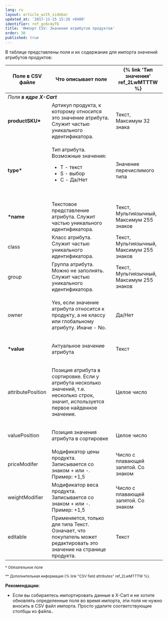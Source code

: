 ```yaml
---
lang: ru
layout: article_with_sidebar
updated_at: '2017-11-15 15:26 +0400'
identifier: ref_gc6c4yTb
title: 'Импорт CSV: Значения атрибутов продуктов'
order: 30
published: true
---
```

В таблице представлены поля и их содержание для импорта значений атрибутов продуктов:

<table class="ui celled padded compact small table">
  <thead>
    <tr>
      <th class="confluenceTh">Поле в CSV файле</th>
      <th colspan="1" class="confluenceTh">Что описывает поле</th>
      <th colspan="1" class="confluenceTh" markdown="1">{% link 'Тип значения' ref_2LwMTTTW %}</th>
    </tr>
  </thead>
  <tbody>
    <tr>
      <td colspan="3" class="confluenceTd"><em> Поля <strong>в ядре X-Cart</strong></em>
      </td>
    </tr>
    <tr>
      <td colspan="1" class="confluenceTd"><strong>productSKU*</strong>
      </td>
      <td colspan="1" class="confluenceTd">Артикул продукта, к которому относится это значение атрибута. Служит частью уникального идентификатора.</td>
      <td colspan="1" class="confluenceTd">
        <p>Текст,
          <br>Максимум 32 знака&nbsp;</p>
      </td>
    </tr>
    <tr>
      <td class="confluenceTd"><strong>type*</strong>
      </td>
      <td class="confluenceTd">
        <p>Тип атрибута. Возможные значения:</p>
        <ul>
          <li>T - текст</li>
          <li>S - выбор</li>
          <li>C - Да/Нет</li>
        </ul>
        <p>&nbsp;</p>
      </td>
      <td class="confluenceTd">Значение перечислимого типа</td>
    </tr>
    <tr>
      <td colspan="1" class="confluenceTd"><strong>*name</strong>
      </td>
      <td colspan="1" class="confluenceTd">Текстовое представление атрибута. Служит частью уникального идентификатора.</td>
      <td colspan="1" class="confluenceTd">Текст,
        <br>Мультиязычный,
        <br>Максимум 255 знаков</td>
    </tr>
    <tr>
      <td colspan="1" class="confluenceTd">class</td>
      <td colspan="1" class="confluenceTd">Класс атрибута. Служит частью уникального идентификатора.</td>
      <td colspan="1" class="confluenceTd">Текст,
        <br>Мультиязычный,
        <br>Максимум 255 знаков</td>
    </tr>
    <tr>
      <td colspan="1" class="confluenceTd">group</td>
      <td colspan="1" class="confluenceTd">Группа атрибута. Можно не заполнять. Служит частью уникального идентификатора.</td>
      <td colspan="1" class="confluenceTd">Текст,
        <br>Мультиязычный,
        <br>Максимум 255 знаков&nbsp;</td>
    </tr>
    <tr>
      <td colspan="1" class="confluenceTd">owner</td>
      <td colspan="1" class="confluenceTd">
        <p>Yes, если значение атрибута относится к продукту, а не классу или глобальному атрибуту. Иначе - No.</p>
      </td>
      <td colspan="1" class="confluenceTd">Да/Нет</td>
    </tr>
    <tr>
      <td colspan="1" class="confluenceTd"><strong>*value</strong>
      </td>
      <td colspan="1" class="confluenceTd">
        <p>Актуальное значение атрибута</p>
      </td>
      <td colspan="1" class="confluenceTd">Текст</td>
    </tr>
    <tr>
      <td colspan="1" class="confluenceTd">attributePosition
      </td>
      <td colspan="1" class="confluenceTd">
        <p>Позиция атрибута в сортировке. Если у атрибута несколько значений, т.е. несколько строк, значит, используется первое найденное значение.</p>
      </td>
      <td colspan="1" class="confluenceTd">Целое число</td>
    </tr>
    <tr>
      <td colspan="1" class="confluenceTd">valuePosition
      </td>
      <td colspan="1" class="confluenceTd">
        <p>Позиция значения атрибута в сортировке</p>
      </td>
      <td colspan="1" class="confluenceTd">Целое число</td>
    </tr>
    <tr>
      <td colspan="1" class="confluenceTd">priceModifer</td>
      <td colspan="1" class="confluenceTd">Модификатор цены продукта. Записывается со знаком + или -. Пример: +1,5</td>
      <td colspan="1" class="confluenceTd">Число с плавающей запятой. Со знаком</td>
    </tr>
    <tr>
      <td colspan="1" class="confluenceTd">weightModifier</td>
      <td colspan="1" class="confluenceTd">Модификатор веса продукта. Записывается со знаком + или -. Пример: +1,5</td>
      <td colspan="1" class="confluenceTd">Число с плавающей запятой. Со знаком</td>
    </tr>
    <tr>
      <td colspan="1" class="confluenceTd">editable</td>
      <td colspan="1" class="confluenceTd">Применяется, только для типа Текст. Означает, что покупатель может редактировать это значение на странице продукта.</td>
      <td colspan="1" class="confluenceTd">Текст</td>
    </tr>
  </tbody>
</table>

<sub>* Обязательное поле</sub>

<sub markdown="1">** Дополнительная информация {% link "CSV field attributes" ref_2LwMTTTW %}.</sub>

**Рекомендации**:

*   Если вы собираетесь импортировать данные в X-Cart и не хотите обновлять определенные поля во время импорта, эти поля не нужно вносить в CSV файл импорта. Просто удалите соответствующие столбцы из файла..
